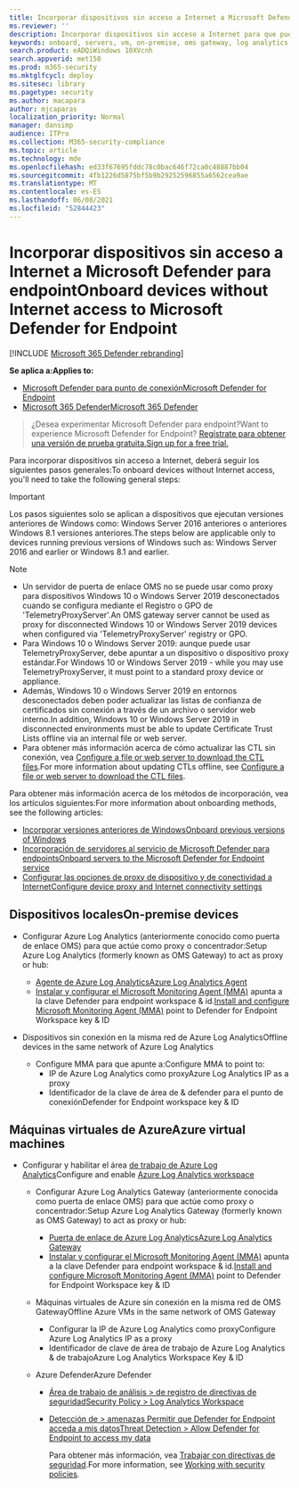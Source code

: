 ```yaml
---
title: Incorporar dispositivos sin acceso a Internet a Microsoft Defender para endpoint
ms.reviewer: ''
description: Incorporar dispositivos sin acceso a Internet para que puedan enviar datos del sensor al sensor de Microsoft Defender para endpoint
keywords: onboard, servers, vm, on-premise, oms gateway, log analytics, azure log analytics, mma
search.product: eADQiWindows 10XVcnh
search.appverid: met150
ms.prod: m365-security
ms.mktglfcycl: deploy
ms.sitesec: library
ms.pagetype: security
ms.author: macapara
author: mjcaparas
localization_priority: Normal
manager: dansimp
audience: ITPro
ms.collection: M365-security-compliance
ms.topic: article
ms.technology: mde
ms.openlocfilehash: ed33f67695fddc78c0bac646f72ca0c48887bb04
ms.sourcegitcommit: 4fb1226d5875bf5b9b29252596855a6562cea9ae
ms.translationtype: MT
ms.contentlocale: es-ES
ms.lasthandoff: 06/08/2021
ms.locfileid: "52844423"
---
```

# <a name="onboard-devices-without-internet-access-to-microsoft-defender-for-endpoint"></a><span data-ttu-id="639b3-104">Incorporar dispositivos sin acceso a Internet a Microsoft Defender para endpoint</span><span class="sxs-lookup"><span data-stu-id="639b3-104">Onboard devices without Internet access to Microsoft Defender for Endpoint</span></span>

[!INCLUDE [Microsoft 365 Defender rebranding](../../includes/microsoft-defender.md)]


<span data-ttu-id="639b3-105">**Se aplica a:**</span><span class="sxs-lookup"><span data-stu-id="639b3-105">**Applies to:**</span></span>
- [<span data-ttu-id="639b3-106">Microsoft Defender para punto de conexión</span><span class="sxs-lookup"><span data-stu-id="639b3-106">Microsoft Defender for Endpoint</span></span>](https://go.microsoft.com/fwlink/p/?linkid=2154037)
- [<span data-ttu-id="639b3-107">Microsoft 365 Defender</span><span class="sxs-lookup"><span data-stu-id="639b3-107">Microsoft 365 Defender</span></span>](https://go.microsoft.com/fwlink/?linkid=2118804)

> <span data-ttu-id="639b3-108">¿Desea experimentar Microsoft Defender para endpoint?</span><span class="sxs-lookup"><span data-stu-id="639b3-108">Want to experience Microsoft Defender for Endpoint?</span></span> [<span data-ttu-id="639b3-109">Regístrate para obtener una versión de prueba gratuita.</span><span class="sxs-lookup"><span data-stu-id="639b3-109">Sign up for a free trial.</span></span>](https://www.microsoft.com/microsoft-365/windows/microsoft-defender-atp?ocid=docs-wdatp-exposedapis-abovefoldlink)


<span data-ttu-id="639b3-110">Para incorporar dispositivos sin acceso a Internet, deberá seguir los siguientes pasos generales:</span><span class="sxs-lookup"><span data-stu-id="639b3-110">To onboard devices without Internet access, you'll need to take the following general steps:</span></span>

> [!IMPORTANT] 
> <span data-ttu-id="639b3-111">Los pasos siguientes solo se aplican a dispositivos que ejecutan versiones anteriores de Windows como: Windows Server 2016 anteriores o anteriores Windows 8.1 versiones anteriores.</span><span class="sxs-lookup"><span data-stu-id="639b3-111">The steps below are applicable only to devices running previous versions of Windows such as: Windows Server 2016 and earlier or Windows 8.1 and earlier.</span></span>

> [!NOTE]
> - <span data-ttu-id="639b3-112">Un servidor de puerta de enlace OMS no se puede usar como proxy para dispositivos Windows 10 o Windows Server 2019 desconectados cuando se configura mediante el Registro o GPO de 'TelemetryProxyServer'.</span><span class="sxs-lookup"><span data-stu-id="639b3-112">An OMS gateway server cannot be used as proxy for disconnected Windows 10 or Windows Server 2019 devices when configured via 'TelemetryProxyServer' registry or GPO.</span></span>
> - <span data-ttu-id="639b3-113">Para Windows 10 o Windows Server 2019: aunque puede usar TelemetryProxyServer, debe apuntar a un dispositivo o dispositivo proxy estándar.</span><span class="sxs-lookup"><span data-stu-id="639b3-113">For Windows 10 or Windows Server 2019 - while you may use TelemetryProxyServer, it must point to a standard proxy device or appliance.</span></span>
> - <span data-ttu-id="639b3-114">Además, Windows 10 o Windows Server 2019 en entornos desconectados deben poder actualizar las listas de confianza de certificados sin conexión a través de un archivo o servidor web interno.</span><span class="sxs-lookup"><span data-stu-id="639b3-114">In addition, Windows 10 or Windows Server 2019 in disconnected environments must be able to update Certificate Trust Lists offline via an internal file or web server.</span></span>
> - <span data-ttu-id="639b3-115">Para obtener más información acerca de cómo actualizar las CTL sin conexión, vea [Configure a file or web server to download the CTL files](/previous-versions/windows/it-pro/windows-server-2012-r2-and-2012/dn265983(v=ws.11)#configure-a-file-or-web-server-to-download-the-ctl-files).</span><span class="sxs-lookup"><span data-stu-id="639b3-115">For more information about updating CTLs offline, see [Configure a file or web server to download the CTL files](/previous-versions/windows/it-pro/windows-server-2012-r2-and-2012/dn265983(v=ws.11)#configure-a-file-or-web-server-to-download-the-ctl-files).</span></span>

<span data-ttu-id="639b3-116">Para obtener más información acerca de los métodos de incorporación, vea los artículos siguientes:</span><span class="sxs-lookup"><span data-stu-id="639b3-116">For more information about onboarding methods, see the following articles:</span></span>
- [<span data-ttu-id="639b3-117">Incorporar versiones anteriores de Windows</span><span class="sxs-lookup"><span data-stu-id="639b3-117">Onboard previous versions of Windows</span></span>](/microsoft-365/security/defender-endpoint/onboard-downlevel)
- [<span data-ttu-id="639b3-118">Incorporación de servidores al servicio de Microsoft Defender para endpoints</span><span class="sxs-lookup"><span data-stu-id="639b3-118">Onboard servers to the Microsoft Defender for Endpoint service</span></span>](/microsoft-365/security/defender-endpoint/configure-server-endpoints#windows-server-2008-r2-sp1--windows-server-2012-r2-and-windows-server-2016)
- [<span data-ttu-id="639b3-119">Configurar las opciones de proxy de dispositivo y de conectividad a Internet</span><span class="sxs-lookup"><span data-stu-id="639b3-119">Configure device proxy and Internet connectivity settings</span></span>](/microsoft-365/security/defender-endpoint/configure-proxy-internet#configure-the-proxy-server-manually-using-a-registry-based-static-proxy)

## <a name="on-premise-devices"></a><span data-ttu-id="639b3-120">Dispositivos locales</span><span class="sxs-lookup"><span data-stu-id="639b3-120">On-premise devices</span></span>

- <span data-ttu-id="639b3-121">Configurar Azure Log Analytics (anteriormente conocido como puerta de enlace OMS) para que actúe como proxy o concentrador:</span><span class="sxs-lookup"><span data-stu-id="639b3-121">Setup Azure Log Analytics (formerly known as OMS Gateway) to act as proxy or hub:</span></span>
  - [<span data-ttu-id="639b3-122">Agente de Azure Log Analytics</span><span class="sxs-lookup"><span data-stu-id="639b3-122">Azure Log Analytics Agent</span></span>](/azure/azure-monitor/platform/gateway#download-the-log-analytics-gateway)
  - <span data-ttu-id="639b3-123">[Instalar y configurar el Microsoft Monitoring Agent (MMA)](configure-server-endpoints.md#install-and-configure-microsoft-monitoring-agent-mma-to-report-sensor-data-to-microsoft-defender-for-endpoint) apunta a la clave Defender para endpoint workspace & id.</span><span class="sxs-lookup"><span data-stu-id="639b3-123">[Install and configure Microsoft Monitoring Agent (MMA)](configure-server-endpoints.md#install-and-configure-microsoft-monitoring-agent-mma-to-report-sensor-data-to-microsoft-defender-for-endpoint) point to Defender for Endpoint Workspace key & ID</span></span>

- <span data-ttu-id="639b3-124">Dispositivos sin conexión en la misma red de Azure Log Analytics</span><span class="sxs-lookup"><span data-stu-id="639b3-124">Offline devices in the same network of Azure Log Analytics</span></span>
  -  <span data-ttu-id="639b3-125">Configure MMA para que apunte a:</span><span class="sxs-lookup"><span data-stu-id="639b3-125">Configure MMA to point to:</span></span>
     - <span data-ttu-id="639b3-126">IP de Azure Log Analytics como proxy</span><span class="sxs-lookup"><span data-stu-id="639b3-126">Azure Log Analytics IP as a proxy</span></span>
     - <span data-ttu-id="639b3-127">Identificador de la clave de área de & defender para el punto de conexión</span><span class="sxs-lookup"><span data-stu-id="639b3-127">Defender for Endpoint workspace key & ID</span></span>

## <a name="azure-virtual-machines"></a><span data-ttu-id="639b3-128">Máquinas virtuales de Azure</span><span class="sxs-lookup"><span data-stu-id="639b3-128">Azure virtual machines</span></span>
- <span data-ttu-id="639b3-129">Configurar y habilitar el área [de trabajo de Azure Log Analytics](/azure/azure-monitor/platform/gateway)</span><span class="sxs-lookup"><span data-stu-id="639b3-129">Configure and enable [Azure Log Analytics workspace](/azure/azure-monitor/platform/gateway)</span></span>

    - <span data-ttu-id="639b3-130">Configurar Azure Log Analytics Gateway (anteriormente conocida como puerta de enlace OMS) para que actúe como proxy o concentrador:</span><span class="sxs-lookup"><span data-stu-id="639b3-130">Setup Azure Log Analytics Gateway (formerly known as OMS Gateway) to act as proxy or hub:</span></span>
      - [<span data-ttu-id="639b3-131">Puerta de enlace de Azure Log Analytics</span><span class="sxs-lookup"><span data-stu-id="639b3-131">Azure Log Analytics Gateway</span></span>](/azure/azure-monitor/platform/gateway#download-the-log-analytics-gateway)
      - <span data-ttu-id="639b3-132">[Instalar y configurar el Microsoft Monitoring Agent (MMA)](configure-server-endpoints.md#install-and-configure-microsoft-monitoring-agent-mma-to-report-sensor-data-to-microsoft-defender-for-endpoint) apunta a la clave Defender para endpoint workspace & id.</span><span class="sxs-lookup"><span data-stu-id="639b3-132">[Install and configure Microsoft Monitoring Agent (MMA)](configure-server-endpoints.md#install-and-configure-microsoft-monitoring-agent-mma-to-report-sensor-data-to-microsoft-defender-for-endpoint) point to Defender for Endpoint Workspace key & ID</span></span>
    - <span data-ttu-id="639b3-133">Máquinas virtuales de Azure sin conexión en la misma red de OMS Gateway</span><span class="sxs-lookup"><span data-stu-id="639b3-133">Offline Azure VMs in the same network of OMS Gateway</span></span>
      - <span data-ttu-id="639b3-134">Configurar la IP de Azure Log Analytics como proxy</span><span class="sxs-lookup"><span data-stu-id="639b3-134">Configure Azure Log Analytics IP as a proxy</span></span>
      - <span data-ttu-id="639b3-135">Identificador de clave de área de trabajo de Azure Log Analytics & de trabajo</span><span class="sxs-lookup"><span data-stu-id="639b3-135">Azure Log Analytics Workspace Key & ID</span></span>

    - <span data-ttu-id="639b3-136">Azure Defender</span><span class="sxs-lookup"><span data-stu-id="639b3-136">Azure Defender</span></span>
      - [<span data-ttu-id="639b3-137">Área de trabajo de análisis \> de registro de directivas de seguridad</span><span class="sxs-lookup"><span data-stu-id="639b3-137">Security Policy \> Log Analytics Workspace</span></span>](/azure/security-center/security-center-wdatp#enable-windows-defender-atp-integration)
      - [<span data-ttu-id="639b3-138">Detección de \> amenazas Permitir que Defender for Endpoint acceda a mis datos</span><span class="sxs-lookup"><span data-stu-id="639b3-138">Threat Detection \> Allow Defender for Endpoint to access my data</span></span>](/azure/security-center/security-center-wdatp#enable-windows-defender-atp-integration)

        <span data-ttu-id="639b3-139">Para obtener más información, vea [Trabajar con directivas de seguridad](/azure/security-center/tutorial-security-policy).</span><span class="sxs-lookup"><span data-stu-id="639b3-139">For more information, see [Working with security policies](/azure/security-center/tutorial-security-policy).</span></span>
